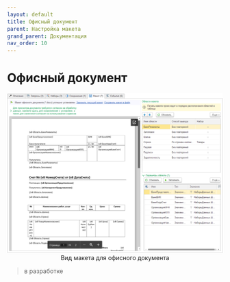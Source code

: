 ```yaml
---
layout: default
title: Офисный документ
parent: Настройка макета
grand_parent: Документация
nav_order: 10
--- 
```


# Офисный документ

<p align="center">
    <a href="./../img/ch_02/36_page5.png"><img src="./../img/ch_02/36_page5.png" style="width:700px"></a>
    <br>Вид макета для офисного документа
</p>

> в разработке